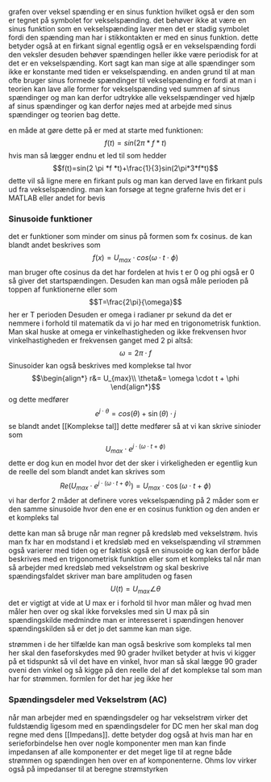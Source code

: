 grafen over veksel spænding er en sinus funktion hvilket også er den som er tegnet på symbolet for vekselspænding. det behøver ikke at være en sinus funktion som en vekselspænding laver men det er stadig symbolet fordi den spænding man har i stikkontakten er med en sinus funktion.
dette betyder også at en firkant signal egentlig også er en vekselspænding fordi den veksler
desuden behøver spændingen heller ikke være periodisk for at det er en vekselspænding.
Kort sagt kan man sige at alle spændinger som ikke er konstante med tiden er vekselspænding.
en anden grund til at man ofte bruger sinus formede spændinger til vekselspænding er fordi at man i teorien kan lave alle former for vekselspænding ved summen af sinus spændinger og man kan derfor udtrykke alle vekselspændinger ved hjælp af sinus spændinger og kan derfor nøjes med at arbejde med sinus spændinger og teorien bag dette.

en måde at gøre dette på er med at starte med funktionen:
$$f(t)=sin(2 \pi *f *t)$$
hvis man så lægger endnu et led til som hedder
$$f(t)=sin(2 \pi *f *t)+\frac{1}{3}sin(2\pi*3*f*t)$$
dette vil så ligne mere en firkant puls og man kan derved lave en firkant puls ud fra vekselspænding.
man kan forsøge at tegne graferne hvis det er i MATLAB eller andet for bevis

### Sinusoide funktioner
det er funktioner som minder om sinus på formen som fx cosinus.
de kan blandt andet beskrives som
$$f(x)=U_{max} \cdot cos(\omega \cdot t \cdot \phi)$$
man bruger ofte cosinus da det har fordelen at hvis t er 0 og phi også er 0 så giver det startspændingen. Desuden kan man også måle perioden på toppen af funktionerne eller som
$$T=\frac{2\pi}{\omega}$$
her er T perioden
Desuden er omega i radianer pr sekund da det er nemmere i forhold til matematik da vi jo har med en trigonometrisk funktion. Man skal huske at omega er vinkelhastigheden og ikke frekvensen hvor vinkelhastigheden er frekvensen ganget med 2 pi altså:
$$\omega=2\pi \cdot f$$
Sinusoider kan også beskrives med komplekse tal hvor
$$\begin{align*}
r&= U_{max}\\
\theta&= \omega \cdot t + \phi
\end{align*}$$
og dette medfører
$$e^{j \cdot \theta}=cos(\theta)+\sin(\theta) \cdot j$$
se blandt andet [[Komplekse tal]]
dette medfører så at vi kan skrive sinioder som
$$U_{max} \cdot e^{j \cdot (\omega \cdot t + \phi)}$$
dette er dog kun en model hvor det der sker i virkeligheden er egentlig kun de reelle del som blandt andet kan skrives som
$$Re(U_{max} \cdot e^{j \cdot (\omega \cdot t + \phi)})=U_{max} \cdot \cos(\omega \cdot t + \phi)$$
vi har derfor 2 måder at definere vores vekselspænding på 2 måder som er den samme sinusoide hvor den ene er en cosinus funktion og den anden er et kompleks tal

dette kan man så bruge når man regner på kredsløb med vekselstrøm. hvis man fx har en modstand i et kredsløb med en vekselspænding vil strømmen også varierer med tiden og er faktisk også en sinusoide og kan derfor både beskrives med en trigonometrisk funktion eller som et kompleks tal
når man så arbejder med kredsløb med vekselstrøm og skal beskrive spændingsfaldet skriver man bare amplituden og fasen 
$$U(t)=U_{max}\angle \theta$$
det er vigtigt at vide at U max er i forhold til hvor man måler og hvad men måler hen over og skal ikke forveksles med sin U max på sin spændingskilde medmindre man er interesseret i spændingen henover spændingskilden så er det jo det samme kan man sige.

strømmen i de her tilfælde kan man også beskrive som kompleks tal men her skal den faseforskydes med 90 grader hvilket betyder at hvis vi kigger på et tidspunkt så vil det have en vinkel, hvor man så skal lægge 90 grader oveni den vinkel og så kigge på den reelle del af det komplekse tal som man har for strømmen. formlen for det har jeg ikke her


### Spændingsdeler med Vekselstrøm (AC)
når man arbejder med en spændingsdeler og har vekselstrøm virker det fuldstændig ligesom med en spændingsdeler for DC men her skal man dog regne med dens [[Impedans]]. dette betyder dog også at hvis man har en serieforbindelse hen over nogle komponenter men man kan finde impedansen af alle komponenter er det meget lige til at regne både strømmen og spændingen hen over en af komponenterne. Ohms lov virker også på impedanser til at beregne strømstyrken

